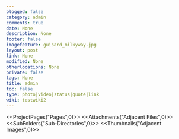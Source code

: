 ```yaml
---
blogged: false
category: admin
comments: true
date: None
description: None
footer: false
imagefeature: guisard_milkyway.jpg
layout: post
link: None
modified: None
otherlocations: None
private: false
tags: None
title: admin
toc: false
type: photo|video|status|quote|link
wiki: testwiki2
---
```

<!--summary-->



<<ProjectPages("Pages",0)>>
<<Attachments("Adjacent Files",0)>>
<<SubFolders("Sub-Directories",0)>>
<<Thumbnails("Adjacent Images",0)>>